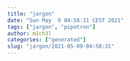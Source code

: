 ```yaml
---
title: "jargon"
date: "Sun May  9 04:58:31 CEST 2021"
tags: ["jargon", "pipotron"]
author: m1ch3l
categories: ["generated"]
slug: "jargon/2021-05-09-04:58:31"
---
```



